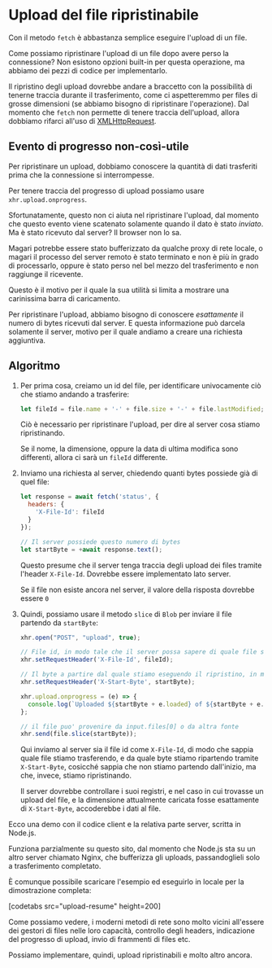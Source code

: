# Upload del file ripristinabile

Con il metodo `fetch` è abbastanza semplice eseguire l'upload di un file.

Come possiamo ripristinare l'upload di un file dopo avere perso la connessione? Non esistono opzioni built-in per questa operazione, ma abbiamo dei pezzi di codice per implementarlo.

Il ripristino degli upload dovrebbe andare a braccetto con la possibilità di tenerne traccia durante il trasferimento, come ci aspetteremmo per files di grosse dimensioni (se abbiamo bisogno di ripristinare l'operazione). Dal momento che `fetch` non permette di tenere traccia dell'upload, allora dobbiamo rifarci all'uso di [XMLHttpRequest](info:xmlhttprequest).

## Evento di progresso non-così-utile

Per ripristinare un upload, dobbiamo conoscere la quantità di dati trasferiti prima che la connessione si interrompesse.

Per tenere traccia del progresso di upload possiamo usare `xhr.upload.onprogress`.

Sfortunatamente, questo non ci aiuta nel ripristinare l'upload, dal momento che questo evento viene scatenato solamente quando il dato è stato *inviato*. Ma è stato ricevuto dal server? Il browser non lo sa.

Magari potrebbe essere stato bufferizzato da qualche proxy di rete locale, o magari il processo del server remoto è stato terminato e non è più in grado di processarlo, oppure è stato perso nel bel mezzo del trasferimento e non raggiunge il ricevente.

Questo è il motivo per il quale la sua utilità si limita a mostrare una carinissima barra di caricamento.

Per ripristinare l'upload, abbiamo bisogno di conoscere *esattamente* il numero di bytes ricevuti dal server. E questa informazione può darcela solamente il server, motivo per il quale andiamo a creare una richiesta aggiuntiva.

## Algoritmo

1. Per prima cosa, creiamo un id del file, per identificare univocamente ciò che stiamo andando a trasferire:
    ```js
    let fileId = file.name + '-' + file.size + '-' + file.lastModified;
    ```
    Ciò è necessario per ripristinare l'upload, per dire al server cosa stiamo ripristinando.

    Se il nome, la dimensione, oppure la data di ultima modifica sono differenti, allora ci sarà un `fileId` differente.

2. Inviamo una richiesta al server, chiedendo quanti bytes possiede già di quel file:
    ```js
    let response = await fetch('status', {
      headers: {
        'X-File-Id': fileId
      }
    });

    // Il server possiede questo numero di bytes
    let startByte = +await response.text();
    ```

    Questo presume che il server tenga traccia degli upload dei files tramite l'header `X-File-Id`. Dovrebbe essere implementato lato server.

    Se il file non esiste ancora nel server, il valore della risposta dovrebbe essere `0`

3. Quindi, possiamo usare il metodo `slice` di `Blob` per inviare il file partendo da `startByte`:
    ```js
    xhr.open("POST", "upload", true);

    // File id, in modo tale che il server possa sapere di quale file stiamo eseguendo l'upload
    xhr.setRequestHeader('X-File-Id', fileId);

    // Il byte a partire dal quale stiamo eseguendo il ripristino, in modo da consentire al server di sapere da che punto stiamo cominciando a ripristinare
    xhr.setRequestHeader('X-Start-Byte', startByte);

    xhr.upload.onprogress = (e) => {
      console.log(`Uploaded ${startByte + e.loaded} of ${startByte + e.total}`);
    };

    // il file puo' provenire da input.files[0] o da altra fonte
    xhr.send(file.slice(startByte));
    ```

    Qui inviamo al server sia il file id come `X-File-Id`, di modo che sappia quale file stiamo trasferendo, e da quale byte stiamo ripartendo tramite `X-Start-Byte`, cosicché sappia che non stiamo partendo dall'inizio, ma che, invece, stiamo ripristinando.

    Il server dovrebbe controllare i suoi registri, e nel caso in cui trovasse un upload del file, e la dimensione attualmente caricata fosse esattamente di `X-Start-Byte`, accoderebbe i dati al file.


Ecco una demo con il codice client e la relativa parte server, scritta in Node.js.

Funziona parzialmente su questo sito, dal momento che Node.js sta su un altro server chiamato Nginx, che bufferizza gli uploads, passandoglieli solo a trasferimento completato.

È comunque possibile scaricare l'esempio ed eseguirlo in locale per la dimostrazione completa:

[codetabs src="upload-resume" height=200]

Come possiamo vedere, i moderni metodi di rete sono molto vicini all'essere dei gestori di files nelle loro capacità, controllo degli headers, indicazione del progresso di upload, invio di frammenti di files etc.

Possiamo implementare, quindi, upload ripristinabili e molto altro ancora.
